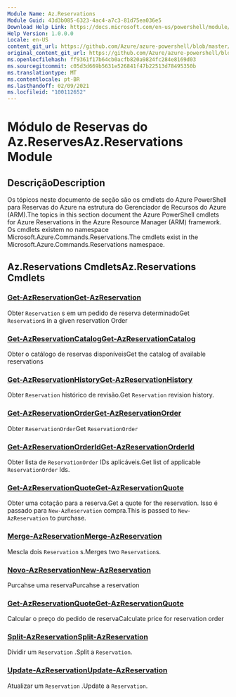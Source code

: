 ```yaml
---
Module Name: Az.Reservations
Module Guid: 43d3b085-6323-4ac4-a7c3-81d75ea036e5
Download Help Link: https://docs.microsoft.com/en-us/powershell/module/az.reservations
Help Version: 1.0.0.0
Locale: en-US
content_git_url: https://github.com/Azure/azure-powershell/blob/master/src/Reservations/Reservations/help/Az.Reservations.md
original_content_git_url: https://github.com/Azure/azure-powershell/blob/master/src/Reservations/Reservations/help/Az.Reservations.md
ms.openlocfilehash: ff9361f17b64cb0acfb820a9824fc284e8169d03
ms.sourcegitcommit: c05d3d669b5631e526841f47b22513d78495350b
ms.translationtype: MT
ms.contentlocale: pt-BR
ms.lasthandoff: 02/09/2021
ms.locfileid: "100112652"
---
```

# <span data-ttu-id="0fad1-101">Módulo de Reservas do Az.Reserves</span><span class="sxs-lookup"><span data-stu-id="0fad1-101">Az.Reservations Module</span></span>
## <span data-ttu-id="0fad1-102">Descrição</span><span class="sxs-lookup"><span data-stu-id="0fad1-102">Description</span></span>
<span data-ttu-id="0fad1-103">Os tópicos neste documento de seção são os cmdlets do Azure PowerShell para Reservas do Azure na estrutura do Gerenciador de Recursos do Azure (ARM).</span><span class="sxs-lookup"><span data-stu-id="0fad1-103">The topics in this section document the Azure PowerShell cmdlets for Azure Reservations in the Azure Resource Manager (ARM) framework.</span></span> <span data-ttu-id="0fad1-104">Os cmdlets existem no namespace Microsoft.Azure.Commands.Reservations.</span><span class="sxs-lookup"><span data-stu-id="0fad1-104">The cmdlets exist in the Microsoft.Azure.Commands.Reservations namespace.</span></span>

## <span data-ttu-id="0fad1-105">Az.Reservations Cmdlets</span><span class="sxs-lookup"><span data-stu-id="0fad1-105">Az.Reservations Cmdlets</span></span>
### [<span data-ttu-id="0fad1-106">Get-AzReservation</span><span class="sxs-lookup"><span data-stu-id="0fad1-106">Get-AzReservation</span></span>](Get-AzReservation.md)
<span data-ttu-id="0fad1-107">Obter `Reservation` s em um pedido de reserva determinado</span><span class="sxs-lookup"><span data-stu-id="0fad1-107">Get `Reservation`s in a given reservation Order</span></span>

### [<span data-ttu-id="0fad1-108">Get-AzReservationCatalog</span><span class="sxs-lookup"><span data-stu-id="0fad1-108">Get-AzReservationCatalog</span></span>](Get-AzReservationCatalog.md)
<span data-ttu-id="0fad1-109">Obter o catálogo de reservas disponíveis</span><span class="sxs-lookup"><span data-stu-id="0fad1-109">Get the catalog of available reservations</span></span>

### [<span data-ttu-id="0fad1-110">Get-AzReservationHistory</span><span class="sxs-lookup"><span data-stu-id="0fad1-110">Get-AzReservationHistory</span></span>](Get-AzReservationHistory.md)
<span data-ttu-id="0fad1-111">Obter `Reservation` histórico de revisão.</span><span class="sxs-lookup"><span data-stu-id="0fad1-111">Get `Reservation` revision history.</span></span>

### [<span data-ttu-id="0fad1-112">Get-AzReservationOrder</span><span class="sxs-lookup"><span data-stu-id="0fad1-112">Get-AzReservationOrder</span></span>](Get-AzReservationOrder.md)
<span data-ttu-id="0fad1-113">Obter `ReservationOrder`</span><span class="sxs-lookup"><span data-stu-id="0fad1-113">Get `ReservationOrder`</span></span>

### [<span data-ttu-id="0fad1-114">Get-AzReservationOrderId</span><span class="sxs-lookup"><span data-stu-id="0fad1-114">Get-AzReservationOrderId</span></span>](Get-AzReservationOrderId.md)
<span data-ttu-id="0fad1-115">Obter lista de `ReservationOrder` IDs aplicáveis.</span><span class="sxs-lookup"><span data-stu-id="0fad1-115">Get list of applicable `ReservationOrder` Ids.</span></span>

### [<span data-ttu-id="0fad1-116">Get-AzReservationQuote</span><span class="sxs-lookup"><span data-stu-id="0fad1-116">Get-AzReservationQuote</span></span>](Get-AzReservationQuote.md)
<span data-ttu-id="0fad1-117">Obter uma cotação para a reserva.</span><span class="sxs-lookup"><span data-stu-id="0fad1-117">Get a quote for the reservation.</span></span> <span data-ttu-id="0fad1-118">Isso é passado para `New-AzReservation` compra.</span><span class="sxs-lookup"><span data-stu-id="0fad1-118">This is passed to `New-AzReservation` to purchase.</span></span>

### [<span data-ttu-id="0fad1-119">Merge-AzReservation</span><span class="sxs-lookup"><span data-stu-id="0fad1-119">Merge-AzReservation</span></span>](Merge-AzReservation.md)
<span data-ttu-id="0fad1-120">Mescla dois `Reservation` s.</span><span class="sxs-lookup"><span data-stu-id="0fad1-120">Merges two `Reservation`s.</span></span>

### [<span data-ttu-id="0fad1-121">Novo-AzReservation</span><span class="sxs-lookup"><span data-stu-id="0fad1-121">New-AzReservation</span></span>](New-AzReservation.md)
<span data-ttu-id="0fad1-122">Purcahse uma reserva</span><span class="sxs-lookup"><span data-stu-id="0fad1-122">Purcahse a reservation</span></span>

### [<span data-ttu-id="0fad1-123">Get-AzReservationQuote</span><span class="sxs-lookup"><span data-stu-id="0fad1-123">Get-AzReservationQuote</span></span>](Get-AzReservationQuote.md)
<span data-ttu-id="0fad1-124">Calcular o preço do pedido de reserva</span><span class="sxs-lookup"><span data-stu-id="0fad1-124">Calculate price for reservation order</span></span>

### [<span data-ttu-id="0fad1-125">Split-AzReservation</span><span class="sxs-lookup"><span data-stu-id="0fad1-125">Split-AzReservation</span></span>](Split-AzReservation.md)
<span data-ttu-id="0fad1-126">Dividir um `Reservation` .</span><span class="sxs-lookup"><span data-stu-id="0fad1-126">Split a `Reservation`.</span></span>

### [<span data-ttu-id="0fad1-127">Update-AzReservation</span><span class="sxs-lookup"><span data-stu-id="0fad1-127">Update-AzReservation</span></span>](Update-AzReservation.md)
<span data-ttu-id="0fad1-128">Atualizar um `Reservation` .</span><span class="sxs-lookup"><span data-stu-id="0fad1-128">Update a `Reservation`.</span></span>

